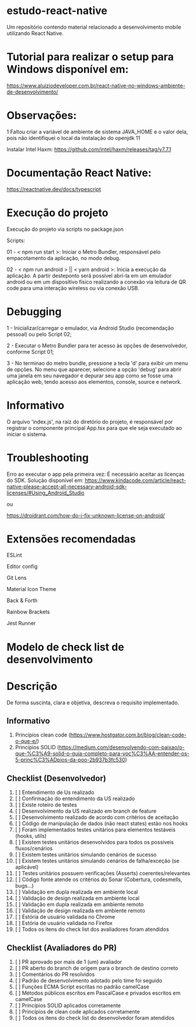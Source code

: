 # estudo-react-native
Um repositório contendo material relacionado a desenvolvimento mobile utilizando React Native.

# Tutorial para realizar o setup para Windows disponível em:
https://www.aluiziodeveloper.com.br/react-native-no-windows-ambiente-de-desenvolvimento/


# Observações:

1 Faltou criar a variável de ambiente de sistema JAVA_HOME e o valor dela, pois não identifiquei o local da instalação do openjdk 11

Instalar Intel Haxm: https://github.com/intel/haxm/releases/tag/v7.7.1

# Documentação React Native:
https://reactnative.dev/docs/typescript

# Execução do projeto
Execução do projeto via scripts no package.json

Scripts:

01 - < npm run start >: Iniciar o Metro Bundler, responsável pelo empacotamento da aplicação, no modo debug.

02 - < npm run android > || < yarn android >: Inicia a execução da aplicação. A partir desteponto será possível abrí-la em um emulador android ou em um dispositivo físico realizando a conexão via leitura de QR code para uma interação wireless ou via conexão USB.

# Debugging

1 - Inicializar/carregar o emulador, via Android Studio (recomendação pessoal) ou pelo Script 02;

2 - Executar o Metro Bundler para ter acesso às opções de desenvolvedor, conforme Script 01;

3 - No terminao do metro bundle, pressione a tecla 'd' para exibir um menu de opções. No menu que aparecer, selecione a opção 'debug' para abrir uma janela em seu navegador e depurar seu app como se fosse uma aplicação web, tendo acesso aos elementos, console, source e network.

# Informativo

O arquivo 'index.js', na raiz do diretório do projeto, é responsável por registrar o componente principal App.tsx para que ele seja executado ao iniciar o sistema.


# Troubleshooting

Erro ao executar o app pela primeira vez: É necessário aceitar as licenças do SDK. Solução disponível em: https://www.kindacode.com/article/react-native-please-accept-all-necessary-android-sdk-licenses/#Using_Android_Studio

ou

https://droidrant.com/how-do-i-fix-unknown-license-on-android/

# Extensões recomendadas

ESLint

Editor config

Git Lens

Material Icon Theme

Back & Forth

Rainbow Brackets

Jest Runner

# Modelo de check list de desenvolvimento
# Descrição
De forma suscinta, clara e objetiva, descreva o requisito implementado.

## Informativo
1. Princípios clean code (https://www.hostgator.com.br/blog/clean-code-o-que-e/)
2. Princípios SOLID (https://medium.com/desenvolvendo-com-paixao/o-que-%C3%A9-solid-o-guia-completo-para-voc%C3%AA-entender-os-5-princ%C3%ADpios-da-poo-2b937b3fc530)

## Checklist (Desenvolvedor)
1. [ ] Entendimento de Us realizado
2. [ ] Confirmação do entendimento da US realizado
3. [ ] Existe roteiro de testes
4. [ ] Desenvolvimento da US realizado em branch de feature
5. [ ] Desenvolvimento realizado de acordo com critérios de aceitação
6. [ ] Código de manipulação de dados (não react states) estão nos hooks
7. [ ] Foram implementados testes unitários para elementos testáveis (hooks, utils)
8. [ ] Existem testes unitários desenvolvidos para todos os possíveis fluxos/cenários
9. [ ] Existem testes unitários simulando cenários de sucesso
10. [ ] Existem testes unitários simulando cenários de falha/exceção (se aplicável)
11. [ ] Testes unitários possuem verificações (Asserts) coerentes/relevantes
12. [ ] Código fonte atende os critérios do Sonar (Cobertura, codesmells, bugs...)
13. [ ] Validação em dupla realizada em ambiente local
14. [ ] Validação de design realizada em ambiente local
15. [ ] Validação em dupla realizada em ambiente remoto
16. [ ] Validação de design realizada em ambiente remoto
17. [ ] Estória de usuário validada no Chrome
18. [ ] Estória de usuário validada no Firefox
19. [ ] Todos os itens do check list dos avaliadores foram atendidos

## Checklist (Avaliadores do PR)
1. [ ] PR aprovado por mais de 1 (um) avaliador
2. [ ] PR aberto do branch de origem para o branch de destino correto
3. [ ] Comentários do PR resolvidos
4. [ ] Padrão de desenvolvimento adotado pelo time foi seguido
5. [ ] Funções ECMA Script escritas no padrão camelCase
6. [ ] Métodos públicos escritos em PascalCase e privados escritos em camelCase
7. [ ] Princípios SOLID aplicados corretamente
8. [ ] Princípios de clean code aplicados corretamente
9. [ ] Todos os itens do check list do desenvolvedor foram atendidos
